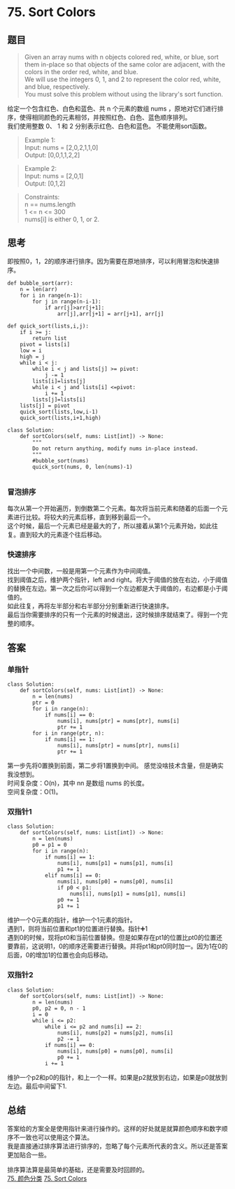 # 75. Sort Colors
## 题目
>Given an array nums with n objects colored red, white, or blue, sort them in-place so that objects of the same color are adjacent, with the colors in the order red, white, and blue.  
We will use the integers 0, 1, and 2 to represent the color red, white, and blue, respectively.  
You must solve this problem without using the library's sort function.

给定一个包含红色、白色和蓝色、共 n 个元素的数组 nums ，原地对它们进行排序，使得相同颜色的元素相邻，并按照红色、白色、蓝色顺序排列。  
我们使用整数 0、 1 和 2 分别表示红色、白色和蓝色。 不能使用sort函数。

 

>Example 1:  
Input: nums = [2,0,2,1,1,0]  
Output: [0,0,1,1,2,2]  

>Example 2:  
Input: nums = [2,0,1]  
Output: [0,1,2]
 

>Constraints:  
n == nums.length  
1 <= n <= 300  
nums[i] is either 0, 1, or 2.
## 思考
即按照0，1，2的顺序进行排序。因为需要在原地排序，可以利用冒泡和快速排序。
```python3
def bubble_sort(arr):
    n = len(arr)
    for i in range(n-1):
        for j in range(n-i-1):
            if arr[j]>arr[j+1]:
                arr[j],arr[j+1] = arr[j+1], arr[j]
                
def quick_sort(lists,i,j):
    if i >= j:
        return list
    pivot = lists[i]
    low = i
    high = j
    while i < j:
        while i < j and lists[j] >= pivot:
            j -= 1
        lists[i]=lists[j]
        while i < j and lists[i] <=pivot:
            i += 1
        lists[j]=lists[i]
    lists[j] = pivot
    quick_sort(lists,low,i-1)
    quick_sort(lists,i+1,high)

class Solution:
    def sortColors(self, nums: List[int]) -> None:
        """
        Do not return anything, modify nums in-place instead.
        """
        #bubble_sort(nums)
        quick_sort(nums, 0, len(nums)-1)
        
```
### 冒泡排序
每次从第一个开始遍历，到倒数第二个元素。每次将当前元素和随着的后面一个元素进行比较。将较大的元素后移，直到移到最后一个。  
这个时候，最后一个元素已经是最大的了，所以接着从第1个元素开始，如此往复。直到较大的元素逐个往后移动。

### 快速排序
找出一个中间数，一般是用第一个元素作为中间阈值。   
找到阈值之后，维护两个指针，left and right。将大于阈值的放在右边，小于阈值的替换在左边。第一次之后你可以得到一个左边都是大于阈值的，右边都是小于阈值的。  
如此往复，再将左半部分和右半部分分别重新进行快速排序。  
最后当你需要排序的只有一个元素的时候退出，这时候排序就结束了。得到一个完整的顺序。
  
## 答案
### 单指针
```python3
class Solution:
    def sortColors(self, nums: List[int]) -> None:
        n = len(nums)
        ptr = 0
        for i in range(n):
            if nums[i] == 0:
                nums[i], nums[ptr] = nums[ptr], nums[i]
                ptr += 1
        for i in range(ptr, n):
            if nums[i] == 1:
                nums[i], nums[ptr] = nums[ptr], nums[i]
                ptr += 1
```
第一步先将0置换到前面，第二步将1置换到中间。 感觉没啥技术含量，但是确实我没想到。  
时间复杂度：O(n)，其中 nn 是数组 nums 的长度。  
空间复杂度：O(1)。

### 双指针1
```python3
class Solution:
    def sortColors(self, nums: List[int]) -> None:
        n = len(nums)
        p0 = p1 = 0
        for i in range(n):
            if nums[i] == 1:
                nums[i], nums[p1] = nums[p1], nums[i]
                p1 += 1
            elif nums[i] == 0:
                nums[i], nums[p0] = nums[p0], nums[i]
                if p0 < p1:
                    nums[i], nums[p1] = nums[p1], nums[i]
                p0 += 1
                p1 += 1
```
维护一个0元素的指针，维护一个1元素的指针。  
遇到1，则将当前位置和pt1的位置进行替换。指针➕1  
遇到0的时候，现将pt0和当前位置替换。但是如果存在pt1的位置比pt0的位置还要靠前，这说明1，0的顺序还需要进行替换。并将pt1和pt0同时加一。因为1在0的后面，0的增加1的位置也会向后移动。    
### 双指针2
```python3
class Solution:
    def sortColors(self, nums: List[int]) -> None:
        n = len(nums)
        p0, p2 = 0, n - 1
        i = 0
        while i <= p2:
            while i <= p2 and nums[i] == 2:
                nums[i], nums[p2] = nums[p2], nums[i]
                p2 -= 1
            if nums[i] == 0:
                nums[i], nums[p0] = nums[p0], nums[i]
                p0 += 1
            i += 1
```
维护一个p2和p0的指针，和上一个一样。如果是p2就放到右边，如果是p0就放到左边。最后中间留下1.  
## 总结
答案给的方案全是使用指针来进行操作的。这样的好处就是就算颜色顺序和数字顺序不一致也可以使用这个算法。  
我是直接通过排序算法进行排序的，忽略了每个元素所代表的含义。所以还是答案更加贴合一些。  

排序算法算是最简单的基础，还是需要及时回顾的。  
[75. 颜色分类](https://leetcode.cn/problems/sort-colors/)
[75. Sort Colors](https://leetcode.com/problems/sort-colors/)
